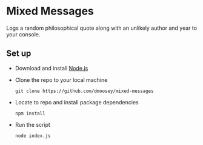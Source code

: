 # Mixed Messages


Logs a random philosophical quote along with an unlikely author and year to your console.

## Set up

* Download and install [Node.js](https://nodejs.org/en/)

* Clone the repo to your local machine 
  
  `git clone https://github.com/dmoosey/mixed-messages` 
  
  
* Locate to repo and install package dependencies

  `npm install` 
  
  
* Run the script

  `node index.js`


